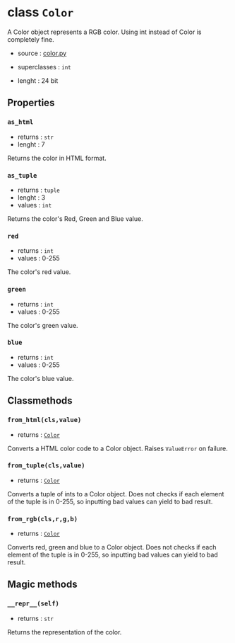# class `Color`

A Color object represents a RGB color. Using int instead of Color is completely fine.

- source : [color.py](https://github.com/HuyaneMatsu/hata/blob/master/hata/color.py)

- superclasses : `int`
- lenght : 24 bit

## Properties

### `as_html`

- returns : `str`
- lenght : 7

Returns the color in HTML format.

### `as_tuple`

- returns : `tuple`
- lenght : 3
- values : `int`

Returns the color's Red, Green and Blue value.

### `red`

- returns : `int`
- values : 0-255

The color's red value.

### `green`

- returns : `int`
- values : 0-255

The color's green value.

### `blue`

- returns : `int`
- values : 0-255

The color's blue value.

## Classmethods

### `from_html(cls,value)`

- returns : [`Color`](Color.md)

Converts a HTML color code to a Color object.
Raises `ValueError` on failure.

### `from_tuple(cls,value)`

- returns : [`Color`](Color.md)

Converts a tuple of ints to a Color object.
Does not checks if each element of the tuple is in 0-255, so inputting bad values can yield to bad result.

### `from_rgb(cls,r,g,b)`

- returns : [`Color`](Color.md)

Converts red, green and blue to a Color object.
Does not checks if each element of the tuple is in 0-255, so inputting bad values can yield to bad result.

## Magic methods

### `__repr__(self)`

- returns : `str`

Returns the representation of the color.
